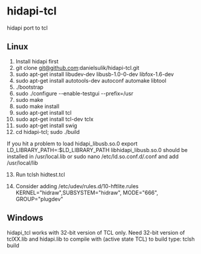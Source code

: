 # hidapi-tcl
hidapi port to tcl

Linux
-----

1. Install hidapi first
2. git clone git@github.com:danielsulik/hidapi-tcl.git
3. sudo apt-get install libudev-dev libusb-1.0-0-dev libfox-1.6-dev
4. sudo apt-get install autotools-dev autoconf automake libtool
5. \./bootstrap
6. sudo \./configure --enable-testgui --prefix=/usr    
7.  sudo make
8.  sudo make install
9.  sudo apt-get install tcl
10. sudo apt-get install tcl-dev tclx
11. sudo apt-get install swig
12. cd hidapi-tcl; sudo ./build

   If you hit a problem to load hidapi_libusb.so.0 
   export LD_LIBRARY_PATH=<path to libhidapi_libusb.so.0>:$LD_LIBRARY_PATH
   libhidapi_libusb.so.0 should be installed in /usr/local.lib
   or
   sudo nano /etc/ld.so.conf.d/.conf and add /usr/local/lib
   
13. Run tclsh hidtest.tcl 

14. Consider adding /etc/udev/rules.d/10-hftlite.rules
    KERNEL="hidraw",SUBSYSTEM="hidraw", MODE="666", GROUP="plugdev"
   
Windows
-------

hidapi_tcl works with 32-bit version of TCL only.
Need 32-bit version of tclXX.lib and hidapi.lib to compile with (active state TCL)
to build type:
tclsh build
